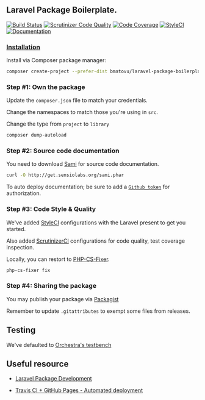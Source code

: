 ## Laravel Package Boilerplate.

[![Build Status](https://travis-ci.org/mtvbrianking/laravel-package-boilerplate.svg?branch=master)](https://travis-ci.org/mtvbrianking/laravel-package-boilerplate)
[![Scrutinizer Code Quality](https://scrutinizer-ci.com/g/mtvbrianking/laravel-package-boilerplate/badges/quality-score.png?b=master)](https://scrutinizer-ci.com/g/mtvbrianking/laravel-package-boilerplate/?branch=master)
[![Code Coverage](https://scrutinizer-ci.com/g/mtvbrianking/laravel-package-boilerplate/badges/coverage.png?b=master)](https://scrutinizer-ci.com/g/mtvbrianking/laravel-package-boilerplate/?branch=master)
[![StyleCI](https://github.styleci.io/repos/230607368/shield?branch=master)](https://github.styleci.io/repos/230607368)
[![Documentation](https://img.shields.io/badge/Documentation-Blue)](https://mtvbrianking.github.io/laravel-package-boilerplate)

### [Installation](https://packagist.org/packages/bmatovu/laravel-package-boilerplate)

Install via Composer package manager:

```bash
composer create-project --prefer-dist bmatovu/laravel-package-boilerplate hello-world
```

### Step #1: Own the package

Update the `composer.json` file to match your credentials.

Change the namespaces to match those you're using in `src`.

Change the type from `project` to `library`

```bash
composer dump-autoload
```

### Step #2: Source code documentation

You need to download [Sami](https://github.com/FriendsOfPHP/Sami) for source code documentation.

```bash
curl -O http://get.sensiolabs.org/sami.phar
```

To auto deploy documentation; be sure to add a [`Github token`](https://github.com/settings/tokens) for authorization.

### Step #3: Code Style & Quality

We've added [StyleCI](https://styleci.io) configurations with the Laravel present to get you started.

Also added [ScrutinizerCI](https://scrutinizer-ci.com) configurations for code quality, test coverage inspection.

Locally, you can restort to [PHP-CS-Fixer](https://github.com/FriendsOfPHP/PHP-CS-Fixer).

```bash
php-cs-fixer fix
```

### Step #4: Sharing the package

You may publish your package via [Packagist](#)

Remember to update `.gitattributes` to exempt some files from releases.

## Testing

We've defaulted to [Orchestra's testbench](https://github.com/orchestral/testbench)

## Useful resource

- [Laravel Package Development](https://laravel.com/docs/master/packages)

- [Travis CI + GitHub Pages - Automated deployment](https://www.youtube.com/watch?v=BFpSD2eoXUk)
